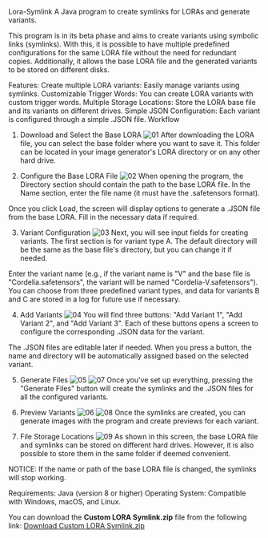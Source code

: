 Lora-Symlink
A Java program to create symlinks for LORAs and generate variants.

This program is in its beta phase and aims to create variants using symbolic links (symlinks). With this, it is possible to have multiple predefined configurations for the same LORA file without the need for redundant copies. Additionally, it allows the base LORA file and the generated variants to be stored on different disks.

Features:
Create multiple LORA variants: Easily manage variants using symlinks.
Customizable Trigger Words: You can create LORA variants with custom trigger words.
Multiple Storage Locations: Store the LORA base file and its variants on different drives.
Simple JSON Configuration: Each variant is configured through a simple .JSON file.
Workflow

1. Download and Select the Base LORA
![01](https://github.com/user-attachments/assets/23da95fd-d1c3-4bec-8950-891dc08e90ce)
After downloading the LORA file, you can select the base folder where you want to save it. This folder can be located in your image generator's LORA directory or on any other hard drive.

2. Configure the Base LORA File
![02](https://github.com/user-attachments/assets/b80198fc-0975-4b67-9b1e-8570ec135be5)
When opening the program, the Directory section should contain the path to the base LORA file. In the Name section, enter the file name (it must have the .safetensors format).

Once you click Load, the screen will display options to generate a .JSON file from the base LORA. Fill in the necessary data if required.

3. Variant Configuration
![03](https://github.com/user-attachments/assets/2d684ed4-ec67-49f2-90be-b8738978502f)
Next, you will see input fields for creating variants. The first section is for variant type A. The default directory will be the same as the base file's directory, but you can change it if needed.

Enter the variant name (e.g., if the variant name is "V" and the base file is "Cordelia.safetensors", the variant will be named "Cordelia-V.safetensors"). You can choose from three predefined variant types, and data for variants B and C are stored in a log for future use if necessary.

4. Add Variants
![04](https://github.com/user-attachments/assets/7b37c674-8e1d-4398-ba05-c28921fc780d)
You will find three buttons: "Add Variant 1", "Add Variant 2", and "Add Variant 3". Each of these buttons opens a screen to configure the corresponding .JSON data for the variant.

The .JSON files are editable later if needed. When you press a button, the name and directory will be automatically assigned based on the selected variant.

5. Generate Files
![05](https://github.com/user-attachments/assets/a6d8f4b5-7899-4e65-bc91-a9fa2cda7d18)
![07](https://github.com/user-attachments/assets/19459615-7cff-4839-b9f4-543fdd8f5723)
Once you've set up everything, pressing the "Generate Files" button will create the symlinks and the .JSON files for all the configured variants.

6. Preview Variants
![06](https://github.com/user-attachments/assets/a162f991-abd5-478c-bf2d-d89e3f1cec49)
![08](https://github.com/user-attachments/assets/b847e968-baa4-47b3-a479-80c357b0df10)
Once the symlinks are created, you can generate images with the program and create previews for each variant.

7. File Storage Locations
![09](https://github.com/user-attachments/assets/bdb34aad-55c8-448b-84df-91989dc7bd15)
As shown in this screen, the base LORA file and symlinks can be stored on different hard drives. However, it is also possible to store them in the same folder if deemed convenient.

NOTICE: If the name or path of the base LORA file is changed, the symlinks will stop working.

Requirements:
Java (version 8 or higher)
Operating System: Compatible with Windows, macOS, and Linux.

You can download the **Custom LORA Symlink.zip** file from the following link:
[Download Custom LORA Symlink.zip](https://github.com/BlaudioVargas/Lora-Symlink/releases/tag/beta)
